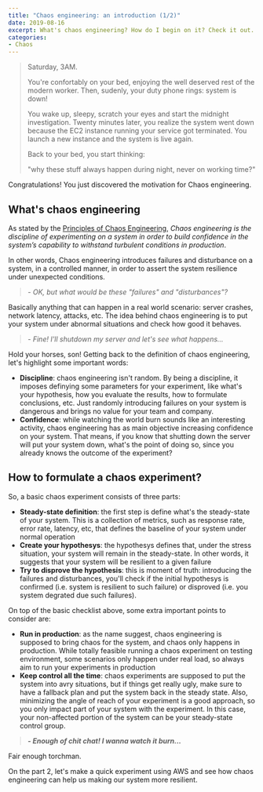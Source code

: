 ```yaml
---
title: "Chaos engineering: an introduction (1/2)"
date: 2019-08-16
excerpt: What's chaos engineering? How do I begin on it? Check it out...
categories:
- Chaos
---
```


> Saturday, 3AM.
>
> You're confortably on your bed, enjoying the well deserved rest of the modern worker. Then, sudenly, your duty phone rings: system is down!
>
> You wake up, sleepy, scratch your eyes and start the midnight investigation. Twenty minutes later, you realize the system went down because the EC2 instance running your service got terminated. You launch a new instance and the system is live again.
>
> Back to your bed, you start thinking:
>
> "why these stuff always happen during night, never on working time?"

Congratulations! You just discovered the motivation for Chaos engineering.

## What's chaos engineering

As stated by the [Principles of Chaos Engineering][principles-of-chaos], _Chaos engineering is the discipline of experimenting on a system in order to build confidence in the system’s capability to withstand turbulent conditions in production_.

In other words, Chaos engineering introduces failures and disturbance on a system, in a controlled manner, in order to assert the system resilience under unexpected conditions.

> _- OK, but what would be these "failures" and "disturbances"?_

Basically anything that can happen in a real world scenario: server crashes, network latency, attacks, etc. The idea behind chaos engineering is to put your system under abnormal situations and check how good it behaves.

> _- Fine! I'll shutdown my server and let's see what happens..._

Hold your horses, son!
Getting back to the definition of chaos engineering, let's highlight some important words:

- **Discipline**: chaos engineering isn't random. By being a discipline, it imposes definying some parameters for your experiment, like what's your hypothesis, how you evaluate the results, how to formulate conclusions, etc. Just randomly introducing failures on your system is dangerous and brings no value for your team and company.
- **Confidence**: while watching the world burn sounds like an interesting activity, chaos engineering has as main objective increasing confidence on your system. That means, if you know that shutting down the server will put your system down, what's the point of doing so, since you already knows the outcome of the experiment?

## How to formulate a chaos experiment?

So, a basic chaos experiment consists of three parts:

- **Steady-state definition**: the first step is define what's the steady-state of your system. This is a collection of metrics, such as response rate, error rate, latency, etc, that defines the baseline of your system under normal operation
- **Create your hypothesys**: the hypothesys defines that, under the stress situation, your system will remain in the steady-state. In other words, it suggests that your system will be resilient to a given failure
- **Try to disprove the hypothesis**: this is moment of truth: introducing the failures and disturbances, you'll check if the initial hypothesys is confirmed (i.e. system is resilient to such failure) or disproved (i.e. you system degrated due such failures).

On top of the basic checklist above, some extra important points to consider are:

- **Run in production**: as the name suggest, chaos engineering is supposed to bring chaos for the system, and chaos only happens in production. While totally feasible running a chaos experiment on testing environment, some scenarios only happen under real load, so always aim to run your experiments in production
- **Keep control all the time**: chaos experiments are supposed to put the system into avry situations, but if things get really ugly, make sure to have a fallback plan and put the system back in the steady state. Also, minimizing the angle of reach of your experiment is a good approach, so you only impact part of your system with the experiment. In this case, your non-affected portion of the system can be your steady-state control group.

> **_- Enough of chit chat! I wanna watch it burn..._**

Fair enough torchman.

On the part 2, let's make a quick experiment using AWS and see how chaos engineering can help us making our system more resilient.

[principles-of-chaos]: https://principlesofchaos.org/
